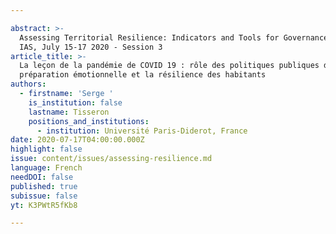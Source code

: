 ```yaml
---

abstract: >-
  Assessing Territorial Resilience: Indicators and Tools for Governance, Paris
  IAS, July 15-17 2020 - Session 3
article_title: >-
  La leçon de la pandémie de COVID 19 : rôle des politiques publiques dans la
  préparation émotionnelle et la résilience des habitants
authors:
  - firstname: 'Serge '
    is_institution: false
    lastname: Tisseron
    positions_and_institutions:
      - institution: Université Paris-Diderot, France
date: 2020-07-17T04:00:00.000Z
highlight: false
issue: content/issues/assessing-resilience.md
language: French
needDOI: false
published: true
subissue: false
yt: K3PWtR5fKb8

---
```



<Youtube yt="K3PWtR5fKb8" caption="La leçon de la pandémie de COVID 19 "></Youtube>